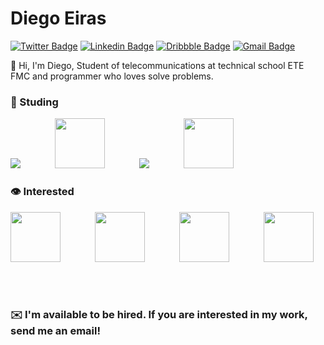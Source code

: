 # Diego Eiras

[![Twitter Badge](https://img.shields.io/badge/-@eiras5g-08A0E9?style=flat-square&labelColor=2E933CB&logo=twitter&logoColor=white&link=https://twitter.com/eiras5g)](https://twitter.com/eiras5g) 
[![Linkedin Badge](https://img.shields.io/badge/-Diego%20Eiras-0077B5?style=flat-square&logo=Linkedin&logoColor=white&link=https://www.linkedin.com/in/diego-eiras-2005ba19b/)](https://www.linkedin.com/in/diego-eiras-2005ba19b/) 
[![Dribbble Badge](https://img.shields.io/badge/-eiras5g-EA4C89?style=flat-square&logo=Dribbble&logoColor=white&link=https://dribbble.com/eiras5g)](https://dribbble.com/eiras5g)
[![Gmail Badge](https://img.shields.io/badge/-eiras.lucio@gmail.com-B23121?style=flat-square&logo=Gmail&logoColor=white&link=mailto:eiras.lucio@gmail.com)](mailto:eiras.lucio@gmail.com)

👋 Hi, I'm Diego, Student of telecommunications at technical school ETE FMC and programmer who loves solve problems.

### 🚀 Studing

<img src="https://img.icons8.com/color/80/000000/javascript.png"/> &nbsp;&nbsp;&nbsp;&nbsp;&nbsp;&nbsp;&nbsp;&nbsp;&nbsp;&nbsp;&nbsp;&nbsp; 
<img src="https://dimitr.im/static/5d08b3c68dd7a1c6e93fb0451be8db5d/c0bbd/nodejs.png" height="80px" width="80px"/> &nbsp;&nbsp;&nbsp;&nbsp;&nbsp;&nbsp;&nbsp;&nbsp;&nbsp;&nbsp;&nbsp;&nbsp;
<img src="https://img.icons8.com/officel/80/000000/react.png"/> &nbsp;&nbsp;&nbsp;&nbsp;&nbsp;&nbsp;&nbsp;&nbsp;&nbsp;&nbsp;&nbsp;&nbsp;
<img src="https://upload.wikimedia.org/wikipedia/commons/thumb/2/29/Postgresql_elephant.svg/1200px-Postgresql_elephant.svg.png" height="80px" width="80px"/> &nbsp;&nbsp;&nbsp;&nbsp;&nbsp;&nbsp;&nbsp;&nbsp;&nbsp;&nbsp;&nbsp;&nbsp;


### 👁️ Interested

<img src="https://sdtimes.com/wp-content/uploads/2018/09/1_JsyV8lXMuTbRVLQ2FPYWAg-490x490.png" height="80px" width="80px"/> &nbsp;&nbsp;&nbsp;&nbsp;&nbsp;&nbsp;&nbsp;&nbsp;&nbsp;&nbsp;&nbsp;&nbsp;
<img src="https://www.itexto.com.br/devkico/wp-content/uploads/2020/02/electron_logo.png" height="80px" width="80px"/> &nbsp;&nbsp;&nbsp;&nbsp;&nbsp;&nbsp;&nbsp;&nbsp;&nbsp;&nbsp;&nbsp;&nbsp;
<img src="https://upload.wikimedia.org/wikipedia/commons/thumb/8/8e/Nextjs-logo.svg/1200px-Nextjs-logo.svg.png" height="80px"/> &nbsp;&nbsp;&nbsp;&nbsp;&nbsp;&nbsp;&nbsp;&nbsp;&nbsp;&nbsp;&nbsp;&nbsp;
<img src="https://upload.wikimedia.org/wikipedia/commons/thumb/1/17/GraphQL_Logo.svg/1200px-GraphQL_Logo.svg.png" height="80px" width="80px"/> &nbsp;&nbsp;&nbsp;&nbsp;&nbsp;&nbsp;&nbsp;&nbsp;&nbsp;&nbsp;&nbsp;&nbsp;

<br>

### ✉️ I'm available to be hired. If you are interested in my work, send me an email!
